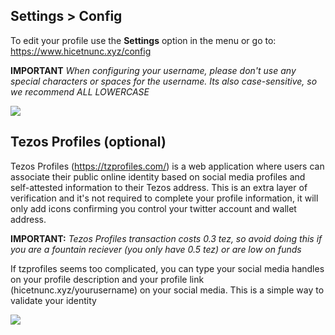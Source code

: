## Settings > Config

To edit your profile use the **Settings** option in the menu or go to: https://www.hicetnunc.xyz/config

**IMPORTANT** _When configuring your username, please don't use any special characters or spaces for the username. Its also case-sensitive, so we recommend ALL LOWERCASE_

![](https://i.ibb.co/bLZq7kk/1.png)


## Tezos Profiles (optional)
Tezos Profiles (https://tzprofiles.com/) is a web application where users can associate their public online identity based on social media profiles and self-attested information to their Tezos address. This is an extra layer of verification and it's not required to complete your profile information, it will only add icons confirming you control your twitter account and wallet address.

**IMPORTANT:** _Tezos Profiles transaction costs 0.3 tez, so avoid doing this if you are a fountain reciever (you only have 0.5 tez) or are low on funds_

If tzprofiles seems too complicated, you can type your social media handles on your profile description and your profile link (hicetnunc.xyz/yourusername) on your social media. This is a simple way to validate your identity


![](https://i.ibb.co/kyCv6ZT/2.png)